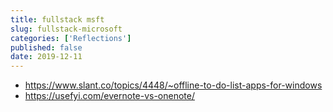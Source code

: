 ```yaml
---
title: fullstack msft
slug: fullstack-microsoft
categories: ['Reflections']
published: false
date: 2019-12-11
---
```




- https://www.slant.co/topics/4448/~offline-to-do-list-apps-for-windows
- https://usefyi.com/evernote-vs-onenote/
